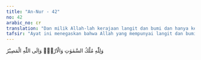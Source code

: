 ```yaml
---
title: "An-Nur - 42"
no: 42
arabic_no: ٤٢
translation: "Dan milik Allah-lah kerajaan langit dan bumi dan hanya kepada Allah-lah kembali (seluruh makhluk)."
tafsir: "Ayat ini menegaskan bahwa Allah yang mempunyai langit dan bumi, Dialah yang mengatur dan berkuasa atas segala yang ada di antara keduanya. Kepada-Nyalah nanti semua makhluk ciptaan-Nya akan kembali. Oleh sebab itu, hendaklah manusia tunduk dan patuh kepada-Nya dan selalu bersyukur memuji-Nya atas segala nikmat dan karunia-Nya. Hendaklah manusia memikirkan dan merenungkan kebesaran dan kekuasaan-Nya yang dapat dibuktikan dengan memperhatikan dan menganalisa ciptaan-Nya di langit dan di bumi."
---
```

وَلِلّٰهِ مُلْكُ السَّمٰوٰتِ وَالْاَرْضِۚ وَاِلَى اللّٰهِ الْمَصِيْرُ
